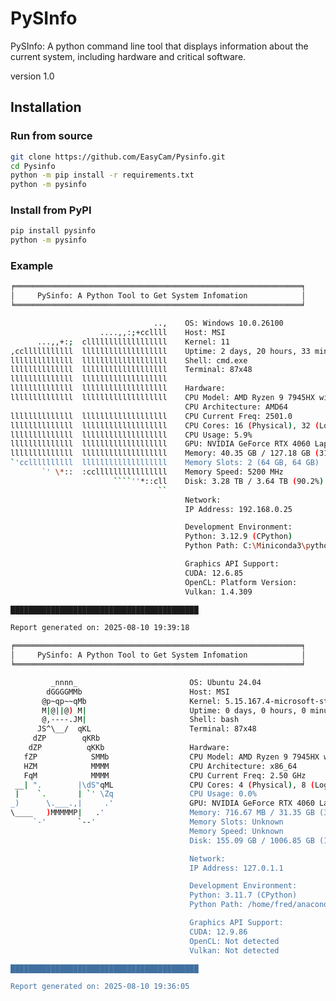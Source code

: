 # PySInfo

PySInfo: A python command line tool that displays information about the current system, including hardware and critical software.

version 1.0

## Installation

### Run from source

```Bash
git clone https://github.com/EasyCam/Pysinfo.git
cd Pysinfo
python -m pip install -r requirements.txt
python -m pysinfo
```

### Install from PyPI

```Bash
pip install pysinfo
python -m pysinfo
```

### Example

```Bash
╒════════════════════════════════════════════════════════════════╕
│     PySinfo: A Python Tool to Get System Infomation            │
╘════════════════════════════════════════════════════════════════╛

                                ..,    OS: Windows 10.0.26100
                    ....,,:;+ccllll    Host: MSI
      ...,,+:;  cllllllllllllllllll    Kernel: 11
,cclllllllllll  lllllllllllllllllll    Uptime: 2 days, 20 hours, 33 minutes
llllllllllllll  lllllllllllllllllll    Shell: cmd.exe
llllllllllllll  lllllllllllllllllll    Terminal: 87x48
llllllllllllll  lllllllllllllllllll
llllllllllllll  lllllllllllllllllll    Hardware:
llllllllllllll  lllllllllllllllllll    CPU Model: AMD Ryzen 9 7945HX with Radeon Graphics
                                       CPU Architecture: AMD64
llllllllllllll  lllllllllllllllllll    CPU Current Freq: 2501.0
llllllllllllll  lllllllllllllllllll    CPU Cores: 16 (Physical), 32 (Logical)
llllllllllllll  lllllllllllllllllll    CPU Usage: 5.9%
llllllllllllll  lllllllllllllllllll    GPU: NVIDIA GeForce RTX 4060 Laptop GPU (8.00 GB)
llllllllllllll  lllllllllllllllllll    Memory: 40.35 GB / 127.18 GB (31.7%)
`'ccllllllllll  lllllllllllllllllll    Memory Slots: 2 (64 GB, 64 GB)
       `' \*::  :ccllllllllllllllll    Memory Speed: 5200 MHz
                       ````''*::cll    Disk: 3.28 TB / 3.64 TB (90.2%)
                                 ``
                                       Network:
                                       IP Address: 192.168.0.25

                                       Development Environment:
                                       Python: 3.12.9 (CPython)
                                       Python Path: C:\Miniconda3\python.exe

                                       Graphics API Support:
                                       CUDA: 12.6.85
                                       OpenCL: Platform Version:                       OpenCL 3.0 CUDA 13.0.48
                                       Vulkan: 1.4.309

██████████████████████████████████████████

Report generated on: 2025-08-10 19:39:18
```



```Bash
╒════════════════════════════════════════════════════════════════╕
│     PySinfo: A Python Tool to Get System Infomation            │
╘════════════════════════════════════════════════════════════════╛

         _nnnn_                         OS: Ubuntu 24.04
        dGGGGMMb                        Host: MSI
       @p~qp~~qMb                       Kernel: 5.15.167.4-microsoft-standard-WSL2
       M|@||@) M|                       Uptime: 0 days, 0 hours, 0 minutes
       @,----.JM|                       Shell: bash
      JS^\__/  qKL                      Terminal: 87x48
     dZP        qKRb
    dZP          qKKb                   Hardware:
   fZP            SMMb                  CPU Model: AMD Ryzen 9 7945HX with Radeon Graphics
   HZM            MMMM                  CPU Architecture: x86_64
   FqM            MMMM                  CPU Current Freq: 2.50 GHz
 __| ".        |\dS"qML                 CPU Cores: 4 (Physical), 8 (Logical)
 |    `.       | `' \Zq                 CPU Usage: 0.0%
_)      \.___.,|     .'                 GPU: NVIDIA GeForce RTX 4060 Laptop GPU (8.00 GB)
\____   )MMMMMP|   .'                   Memory: 716.67 MB / 31.35 GB (3.5%)
     `-'       `--'                     Memory Slots: Unknown
                                        Memory Speed: Unknown
                                        Disk: 155.09 GB / 1006.85 GB (16.2%)

                                        Network:
                                        IP Address: 127.0.1.1

                                        Development Environment:
                                        Python: 3.11.7 (CPython)
                                        Python Path: /home/fred/anaconda3/bin/python

                                        Graphics API Support:
                                        CUDA: 12.9.86
                                        OpenCL: Not detected
                                        Vulkan: Not detected

██████████████████████████████████████████

Report generated on: 2025-08-10 19:36:05
```